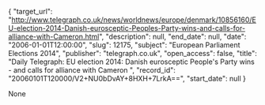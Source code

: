 {
  "target_url": "http://www.telegraph.co.uk/news/worldnews/europe/denmark/10856160/EU-election-2014-Danish-eurosceptic-Peoples-Party-wins-and-calls-for-alliance-with-Cameron.html", 
  "description": null, 
  "end_date": null, 
  "date": "2006-01-01T12:00:00", 
  "slug": 12175, 
  "subject": "European Parliament Elections 2014", 
  "publisher": "telegraph.co.uk", 
  "open_access": false, 
  "title": "Daily Telegraph: EU election 2014: Danish eurosceptic People's Party wins - and calls for alliance with Cameron ", 
  "record_id": "20060101T120000/V2+NU0bDvAY+8HXH+7LrkA==", 
  "start_date": null
}

None